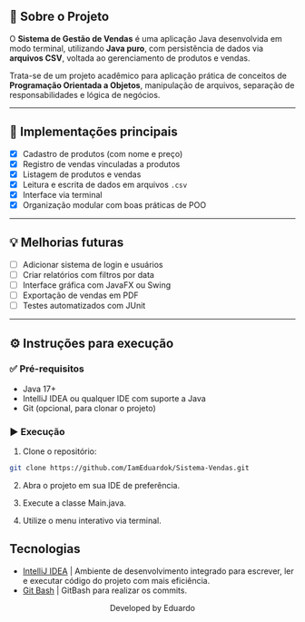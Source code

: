 ## 📘 Sobre o Projeto

O **Sistema de Gestão de Vendas** é uma aplicação Java desenvolvida em modo terminal, utilizando **Java puro**, com persistência de dados via **arquivos CSV**, voltada ao gerenciamento de produtos e vendas.

Trata-se de um projeto acadêmico para aplicação prática de conceitos de **Programação Orientada a Objetos**, manipulação de arquivos, separação de responsabilidades e lógica de negócios.

> 

---

## 💫 Implementações principais

- [x] Cadastro de produtos (com nome e preço)
- [x] Registro de vendas vinculadas a produtos
- [x] Listagem de produtos e vendas
- [x] Leitura e escrita de dados em arquivos `.csv`
- [x] Interface via terminal
- [x] Organização modular com boas práticas de POO

---

## 💡 Melhorias futuras

- [ ] Adicionar sistema de login e usuários
- [ ] Criar relatórios com filtros por data
- [ ] Interface gráfica com JavaFX ou Swing
- [ ] Exportação de vendas em PDF
- [ ] Testes automatizados com JUnit

---

## ⚙️ Instruções para execução

### ✅ Pré-requisitos

- Java 17+
- IntelliJ IDEA ou qualquer IDE com suporte a Java
- Git (opcional, para clonar o projeto)

### ▶️ Execução

1. Clone o repositório:
```bash
git clone https://github.com/IamEduardok/Sistema-Vendas.git
```
2. Abra o projeto em sua IDE de preferência.

3. Execute a classe Main.java.

4. Utilize o menu interativo via terminal.

## Tecnologias

- [ IntelliJ IDEA](https://www.jetbrains.com/idea/download/?section=windows/) | Ambiente de desenvolvimento integrado para escrever, ler e executar código do projeto com mais eficiência.
- [Git Bash](https://git-scm.com/downloads) | GitBash para realizar os commits.

<p align="center">
  Developed by Eduardo
</p>

